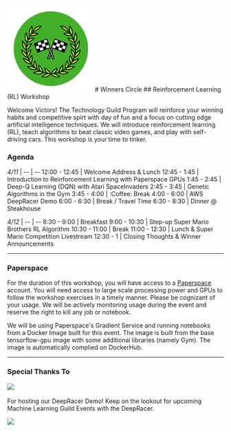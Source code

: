 <img src="assets/WinnersCircle-small-icononly.png" alt="drawing" width="200"/>
# Winners Circle
## Reinforcement Learning (RL) Workshop

Welcome Victors! The Technology Guild Program will reinforce your winning habits and competitive spirt with day of fun and a focus on cutting edge artificial intelligence techniques. We will introduce reinforcement learning (RL), teach algorithms to beat classic video games, and play with self-driving cars. This workshop is your time to tinker.

### Agenda

 *4/11* |
 -- | --
12:00 - 12:45 | Welcome Address & Lunch
12:45 - 1:45 | Introduction to Reinforcement Learning with Paperspace GPUs
1:45 - 2:45 | Deep-Q Learning (DQN) with Atari SpaceInvaders
2:45 - 3:45 | Genetic Algorithms in the Gym
3:45 - 4:00 | :Coffee: Break
4:00 - 6:00  | AWS DeepRacer Demo
6:00 - 6:30 | Break / Travel Time
6:30 - 8:30 | Dinner @ Steakhouse

*4/12* |
-- | --
8:30 - 9:00 | Breakfast
9:00 - 10:30 | Step-up Super Mario Brothers RL Algorithm
10:30 - 11:00 | Break
11:00 - 12:30 | Lunch & Super Mario Competition Livestream
12:30 - 1 | Closing Thoughts & Winner Announcements

--------------
### Paperspace
For the duration of this workshop, you will have access to a [Paperspace](https://www.paperspace.com/) account. You will need access to large scale processing power and GPUs to follow the workshop exercises in a timely manner. Please be cognizant of your usage. We will be actively monitoring usage during the event and reserve the right to kill any job or notebook.

We will be using Paperspace's Gradient Service and running notebooks from a Docker Image built for this event. The image is built from the base tensorflow-gpu image with some additional libraries (namely Gym). The image is automatically complied on DockerHub.

______________

### Special Thanks To
<img src="https://www.securview.com/wp-content/uploads/2018/02/aws-logo.png" />

For hosting our DeepRacer Demo! Keep on the lookout for upcoming Machine Learning Guild Events with the DeepRacer.

<img src="https://connpass-tokyo.s3.amazonaws.com/event/112077/23202afe4e294496b35f1799c0c5eb06.jpg" width="300"/>
